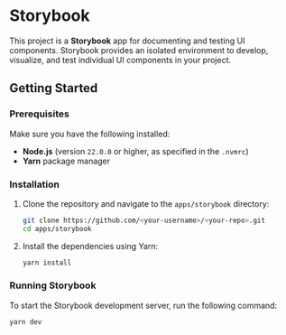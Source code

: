# Storybook

This project is a **Storybook** app for documenting and testing UI components. Storybook provides an isolated environment to develop, visualize, and test individual UI components in your project.

## Getting Started

### Prerequisites

Make sure you have the following installed:

- **Node.js** (version `22.0.0` or higher, as specified in the `.nvmrc`)
- **Yarn** package manager

### Installation

1. Clone the repository and navigate to the `apps/storybook` directory:

   ```bash
   git clone https://github.com/<your-username>/<your-repo>.git
   cd apps/storybook
   ```

2. Install the dependencies using Yarn:
   ```bash
   yarn install
   ```

### Running Storybook

To start the Storybook development server, run the following command:

```bash
yarn dev
```

